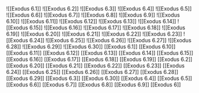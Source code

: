 ![[Exodus 6.1]]
![[Exodus 6.2]]
![[Exodus 6.3]]
![[Exodus 6.4]]
![[Exodus 6.5]]
![[Exodus 6.6]]
![[Exodus 6.7]]
![[Exodus 6.8]]
![[Exodus 6.9]]
![[Exodus 6.10]]
![[Exodus 6.11]]
![[Exodus 6.12]]
![[Exodus 6.13]]
![[Exodus 6.14]]
![[Exodus 6.15]]
![[Exodus 6.16]]
![[Exodus 6.17]]
![[Exodus 6.18]]
![[Exodus 6.19]]
![[Exodus 6.20]]
![[Exodus 6.21]]
![[Exodus 6.22]]
![[Exodus 6.23]]
![[Exodus 6.24]]
![[Exodus 6.25]]
![[Exodus 6.26]]
![[Exodus 6.27]]
![[Exodus 6.28]]
![[Exodus 6.29]]
![[Exodus 6.30]]
[[Exodus 6.1]]
[[Exodus 6.10]]
[[Exodus 6.11]]
[[Exodus 6.12]]
[[Exodus 6.13]]
[[Exodus 6.14]]
[[Exodus 6.15]]
[[Exodus 6.16]]
[[Exodus 6.17]]
[[Exodus 6.18]]
[[Exodus 6.19]]
[[Exodus 6.2]]
[[Exodus 6.20]]
[[Exodus 6.21]]
[[Exodus 6.22]]
[[Exodus 6.23]]
[[Exodus 6.24]]
[[Exodus 6.25]]
[[Exodus 6.26]]
[[Exodus 6.27]]
[[Exodus 6.28]]
[[Exodus 6.29]]
[[Exodus 6.3]]
[[Exodus 6.30]]
[[Exodus 6.4]]
[[Exodus 6.5]]
[[Exodus 6.6]]
[[Exodus 6.7]]
[[Exodus 6.8]]
[[Exodus 6.9]]
[[Exodus 6]]
